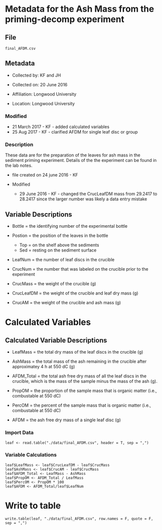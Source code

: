 # Metadata for the Ash Mass from the priming-decomp experiment

## File

`final_AFDM.csv`

## Metadata

* Collected by: KF and JH

* Collected on: 20 June 2016

* Affiliation: Longwood University

* Location: Longwood University

### Modified 

* 21 March 2017 - KF - added calculated variables
* 25 Aug 2017 - KF - clarified AFDM for single leaf disc or group

### Description

These data are for the preparation of the leaves for ash mass in the sediment priming experiment. Details of the the experiment can be found in the lab notes.


* file created on 24 june 2016 - KF

* Modified

  * 29 June 2016 - KF - changed the CrucLeafDM mass from 29.2417 to 28.2417 since the larger number was likely a data entry mistake

## Variable Descriptions

* Bottle = the identifying number of the experimental bottle

* Postion = the position of the leaves in the bottle
  * Top = on the shelf above the sediments
  * Sed = resting on the sediment surface

* LeafNum = the number of leaf discs in the crucible

* CrucNum = the number that was labeled on the crucible prior to the experiment

* CrucMass = the weight of the crucible (g)

* CrucLeafDM = the weight of the crucible and leaf dry mass (g)

* CrucAM = the weight of the crucible and ash mass (g)

# Calculated Variables

## Calculated Variable Descriptions

* LeafMass = the total dry mass of the leaf discs in the crucible (g)

* AshMass = the total mass of the ash remaining in the crucible after approximatey 4 h at 550 dC (g)

* AFDM_Total = the total ash free dry mass of all the leaf discs in the crucible, which is the mass of the sample minus the mass of the ash (g).

* PropOM = the proportion of the sample mass that is organic matter (i.e., combustable at 550 dC)

* PercOM = the percent of the sample mass that is organic matter (i.e., combustable at 550 dC)

* AFDM = the ash free dry mass of a single leaf disc (g)

### Import Data

    leaf <- read.table("./data/final_AFDM.csv", header = T, sep = ",") 

### Variable Calculations

    leaf$LeafMass <- leaf$CrucLeafDM - leaf$CrucMass
    leaf$AshMass <- leaf$CrucAM - leaf$CrucMass
    leaf$AFDM_Total <- LeafMass - AshMass
    leaf$PropOM <- AFDM_Total / LeafMass
    leaf$PercOM <- PropOM * 100
    leaf$AFDM <- AFDM_Total/leaf$LeafNum

# Write to table

    write.table(leaf, "./data/final_AFDM.csv", row.names = F, quote = F, sep = ",")
